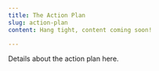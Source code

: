 ```yaml
---
title: The Action Plan
slug: action-plan
content: Hang tight, content coming soon!

---
```

Details about the action plan here.